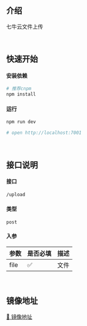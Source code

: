 ## 介绍

七牛云文件上传

<br />

## 快速开始

#### 安装依赖

```bash
# 推荐cnpm
npm install
```

#### 运行

```bash
npm run dev

# open http://localhost:7001
```

<br />

## 接口说明

#### 接口

```bash
/upload
```

#### 类型

`post`

#### 入参

| 参数 | 是否必填 | 描述 |
| ---- | -------- | ---- |
| file | ✅        | 文件 |

<br />

## 镜像地址

[🌈 镜像地址](https://hub.docker.com/r/chenbz777/qiniu_upload)